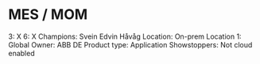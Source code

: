# MES / MOM

3: X
 6: X
Champions: Svein Edvin Håvåg
Location: On-prem
Location 1: Global
Owner: ABB DE
Product type: Application
Showstoppers: Not cloud enabled